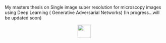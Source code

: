 My masters thesis on Single image super resolution for microscopy images using Deep Learning ( Generative Adversarial Networks) 
(In progress...will be updated soon)



<p align="center"><img src="https://github.com/Saurabh23/Single-Image-Super-resolution-for-high-content-screening-images-using-Deep-Learning/blob/master/thesis_scripts/prelim_results/111.gif" height="42" width="42" /></p>


